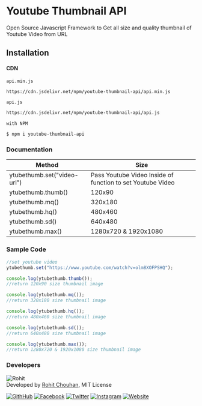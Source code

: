 # Youtube Thumbnail API
Open Source Javascript Framework to Get all size and quality thumbnail of Youtube Video from URL

## Installation

#### CDN
`api.min.js`
```sh
https://cdn.jsdelivr.net/npm/youtube-thumbnail-api/api.min.js
```

`api.js`
```sh
https://cdn.jsdelivr.net/npm/youtube-thumbnail-api/api.js
```
`with NPM`
```sh
$ npm i youtube-thumbnail-api
```
### Documentation

Method | Size
--------------------------------------|----------------------------------------
ytubethumb.set("video-url") | Pass Youtube Video Inside of function to set Youtube Video
ytubethumb.thumb() | 120x90
ytubethumb.mq() | 320x180
ytubethumb.hq() | 480x460
ytubethumb.sd() | 640x480
ytubethumb.max() | 1280x720 & 1920x1080

### Sample Code
```js
//set youtube video 
ytubethumb.set("https://www.youtube.com/watch?v=olm8XOFPSHQ");

console.log(ytubethumb.thumb());
//return 120x90 size thumbnail image

console.log(ytubethumb.mq());
//return 320x180 size thumbnail image

console.log(ytubethumb.hq());
//return 480x460 size thumbnail image

console.log(ytubethumb.sd());
//return 640x480 size thumbnail image

console.log(ytubethumb.max());
//return 1280x720 & 1920x1080 size thumbnail image
```

### Developers
![Rohit](http://graph.facebook.com/100004453384015/picture?type=square)\
Developed by [Rohit Chouhan](https://rohitchouhan.com),  MIT License

[![GithHub](https://img.shields.io/badge/Developed%20By-%40github%2Frohit--chouhan-green)](https://github.com/rohit-chouhan)
[![Facebook](https://img.shields.io/badge/Facebook-%40itsrohitofficialprofile-blue)](https://facebook.com/itsrohitofficialprofile)
[![Twitter](https://img.shields.io/badge/Twitter-%40itsrealrohit-blue)](https://twitter.com/itsrealrohit)
[![Instagram](https://img.shields.io/badge/Instagram-%40rohitchauhanofficial-orange)](https://instagram.com/rohitchauhanofficial)
[![Website](https://img.shields.io/badge/Website-rohitchouhan.com-yellow)](https://rohitchouhan.com)
